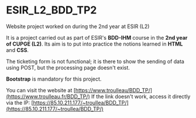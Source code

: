 # ESIR_L2_BDD_TP2
Website project worked on during the 2nd year at ESIR (L2)

It is a project carried out as part of ESIR's **BDD-IHM** course in the **2nd year of CUPGE (L2)**.
Its aim is to put into practice the notions learned in **HTML** and **CSS**.

The ticketing form is not functional; it is there to show the sending of data using POST, but the processing page doesn't exist. 

**Bootstrap** is mandatory for this project.

You can visit the website at [https://www.troulleau/BDD_TP/](https://www.troulleau.fr/BDD_TP/)
If the link doesn't work, access it directly via the IP: [https://85.10.211.177/~troullea/BDD_TP/](https://85.10.211.177/~troullea/BDD_TP/)
